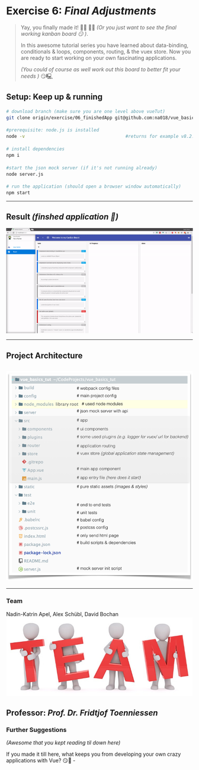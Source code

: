 # Exercise 6: _Final Adjustments_
> Yay, you finally made it! 🍹🍻 🍾🎉 _(Or you just want to see the final working kanban board 😏 )_.
>
> In this awesome tutorial series you have learned about data-binding, conditionals & loops, components, routing, & the vuex store. Now you are ready to start working on your own fascinating applications.
>
> _(You could of course as well work out this board to better fit your needs )_ 😏🖳 

## Setup: Keep up & running

``` bash
# download branch (make sure you are one level above vueTut)
git clone origin/exercise/06_finishedApp git@github.com:na018/vue_basics_tut.git vueTut/02_directives && cd vueTut/06_finishedApp

#prerequisite: node.js is installed
node -v                                      #returns for example v8.2.1

# install dependencies
npm i

#start the json mock server (if it's not running already)
node server.js

# run the application (should open a browser window automatically)
npm start

```
--------------

## Result _(finshed application 🎉)_
![kanban board](static/img/readme/final.gif "kanban board")


--------------------
## Project Architecture
![KanBan Project Architecture](static/img/readme/ProjectArchitecture.png "KanBan Project Architecture")
-------------------

-------------------

### Team
Nadin-Katrin Apel, Alex Schübl, David Bochan
 ![Team photo](static/img/readme/team.jpg "Team")
 
 Professor: _Prof. Dr. Fridtjof Toenniessen_
-------------------
 
### Further Suggestions
_(Awesome that you kept reading til down here)_

If you made it till here, what keeps you from developing your own crazy applications with Vue? 😏🎉 -



 
 
